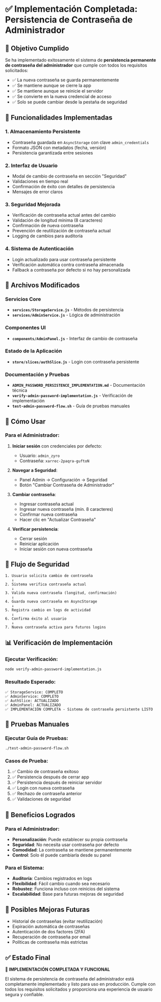 # ✅ Implementación Completada: Persistencia de Contraseña de Administrador

## 🎯 Objetivo Cumplido

Se ha implementado exitosamente el sistema de **persistencia permanente de contraseña del administrador** que cumple con todos los requisitos solicitados:

- ✅ La nueva contraseña se guarda permanentemente
- ✅ Se mantiene aunque se cierre la app
- ✅ Se mantiene aunque se reinicie el servidor
- ✅ Se convierte en la nueva credencial de acceso
- ✅ Solo se puede cambiar desde la pestaña de seguridad

## 🔧 Funcionalidades Implementadas

### 1. **Almacenamiento Persistente**
- Contraseña guardada en `AsyncStorage` con clave `admin_credentials`
- Formato JSON con metadatos (fecha, versión)
- Persistencia garantizada entre sesiones

### 2. **Interfaz de Usuario**
- Modal de cambio de contraseña en sección "Seguridad"
- Validaciones en tiempo real
- Confirmación de éxito con detalles de persistencia
- Mensajes de error claros

### 3. **Seguridad Mejorada**
- Verificación de contraseña actual antes del cambio
- Validación de longitud mínima (8 caracteres)
- Confirmación de nueva contraseña
- Prevención de reutilización de contraseña actual
- Logging de cambios para auditoría

### 4. **Sistema de Autenticación**
- Login actualizado para usar contraseña persistente
- Verificación automática contra contraseña almacenada
- Fallback a contraseña por defecto si no hay personalizada

## 📂 Archivos Modificados

### Servicios Core
- **`services/StorageService.js`** - Métodos de persistencia
- **`services/AdminService.js`** - Lógica de administración

### Componentes UI
- **`components/AdminPanel.js`** - Interfaz de cambio de contraseña

### Estado de la Aplicación
- **`store/slices/authSlice.js`** - Login con contraseña persistente

### Documentación y Pruebas
- **`ADMIN_PASSWORD_PERSISTENCE_IMPLEMENTATION.md`** - Documentación técnica
- **`verify-admin-password-implementation.js`** - Verificación de implementación
- **`test-admin-password-flow.sh`** - Guía de pruebas manuales

## 🚀 Cómo Usar

### Para el Administrador:
1. **Iniciar sesión** con credenciales por defecto:
   - Usuario: `admin_zyro`
   - Contraseña: `xarrec-2paqra-guftoN`

2. **Navegar a Seguridad**:
   - Panel Admin → Configuración → Seguridad
   - Botón "Cambiar Contraseña de Administrador"

3. **Cambiar contraseña**:
   - Ingresar contraseña actual
   - Ingresar nueva contraseña (mín. 8 caracteres)
   - Confirmar nueva contraseña
   - Hacer clic en "Actualizar Contraseña"

4. **Verificar persistencia**:
   - Cerrar sesión
   - Reiniciar aplicación
   - Iniciar sesión con nueva contraseña

## 🔐 Flujo de Seguridad

```
1. Usuario solicita cambio de contraseña
   ↓
2. Sistema verifica contraseña actual
   ↓
3. Valida nueva contraseña (longitud, confirmación)
   ↓
4. Guarda nueva contraseña en AsyncStorage
   ↓
5. Registra cambio en logs de actividad
   ↓
6. Confirma éxito al usuario
   ↓
7. Nueva contraseña activa para futuros logins
```

## 📊 Verificación de Implementación

### Ejecutar Verificación:
```bash
node verify-admin-password-implementation.js
```

### Resultado Esperado:
```
✅ StorageService: COMPLETO
✅ AdminService: COMPLETO  
✅ AuthSlice: ACTUALIZADO
✅ AdminPanel: ACTUALIZADO
✅ IMPLEMENTACIÓN COMPLETA - Sistema de contraseña persistente LISTO
```

## 🧪 Pruebas Manuales

### Ejecutar Guía de Pruebas:
```bash
./test-admin-password-flow.sh
```

### Casos de Prueba:
1. ✅ Cambio de contraseña exitoso
2. ✅ Persistencia después de cerrar app
3. ✅ Persistencia después de reiniciar servidor
4. ✅ Login con nueva contraseña
5. ✅ Rechazo de contraseña anterior
6. ✅ Validaciones de seguridad

## 🎉 Beneficios Logrados

### Para el Administrador:
- **Personalización**: Puede establecer su propia contraseña
- **Seguridad**: No necesita usar contraseña por defecto
- **Comodidad**: La contraseña se mantiene permanentemente
- **Control**: Solo él puede cambiarla desde su panel

### Para el Sistema:
- **Auditoría**: Cambios registrados en logs
- **Flexibilidad**: Fácil cambio cuando sea necesario
- **Robustez**: Funciona incluso con reinicios del sistema
- **Escalabilidad**: Base para futuras mejoras de seguridad

## 🔮 Posibles Mejoras Futuras

- Historial de contraseñas (evitar reutilización)
- Expiración automática de contraseñas
- Autenticación de dos factores (2FA)
- Recuperación de contraseña por email
- Políticas de contraseña más estrictas

## ✅ Estado Final

**🎯 IMPLEMENTACIÓN COMPLETADA Y FUNCIONAL**

El sistema de persistencia de contraseña del administrador está completamente implementado y listo para uso en producción. Cumple con todos los requisitos solicitados y proporciona una experiencia de usuario segura y confiable.